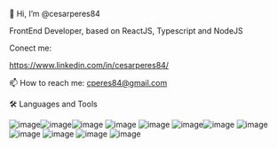 👋 Hi, I’m @cesarperes84

FrontEnd Developer, based on ReactJS, Typescript and NodeJS


Conect me:

https://www.linkedin.com/in/cesarperes84/

📫 How to reach me: cperes84@gmail.com




🛠️  Languages and Tools

![image](https://user-images.githubusercontent.com/12650312/196516756-3ef64169-d661-4dfc-ae29-71df62d7a1bc.png)![image](https://user-images.githubusercontent.com/12650312/196516824-83ee9e44-77bf-4207-8672-82fef56944e0.png)![image](https://user-images.githubusercontent.com/12650312/196516844-dcf3cf33-f298-40f4-b4ea-bdc77fa216eb.png)
![image](https://user-images.githubusercontent.com/12650312/196516869-a03ee59e-2df6-4c4c-80ac-2995c8245287.png)
![image](https://user-images.githubusercontent.com/12650312/196516897-4d81e01c-bec2-4a90-b94b-f46718819821.png)
![image](https://user-images.githubusercontent.com/12650312/196516911-cd7e6a34-5eda-41a3-aefe-ae7e9e8f51af.png)![image](https://user-images.githubusercontent.com/12650312/196517001-bf7440c9-87fa-4d73-a33f-127c45842709.png)
![image](https://user-images.githubusercontent.com/12650312/196517033-973bb83a-9515-4bb9-ac26-f26e7bd75058.png)
![image](https://user-images.githubusercontent.com/12650312/196517068-39b52937-1e78-4a96-94ee-70833e582503.png)
![image](https://user-images.githubusercontent.com/12650312/196517089-68388b17-e036-4057-8d1e-2b64e01d84fc.png)
![image](https://user-images.githubusercontent.com/12650312/196517106-7a85ec63-9148-40d0-b74d-e07d78b9d943.png)
![image](https://user-images.githubusercontent.com/12650312/196517129-2c34b9e1-915a-4964-9133-5246ac5f2ee5.png)
